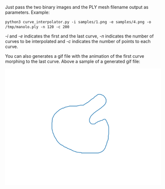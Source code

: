Just pass the two binary images and the PLY mesh filename output as parameters. Example:

    python3 curve_interpolator.py -i samples/1.png -e samples/4.png -o /tmp/manolo.ply -n 120 -c 200

*-i* and *-e* indicates the first and the last curve, *-n* indicates the number of curves to be interpolated and *-c* indicates the number of points to each curve.

You can also generates a gif file with the animation of the first curve morphing to the last curve. Above a sample of a generated gif file:

![output_gif](samples/slices_morphing.gif)
